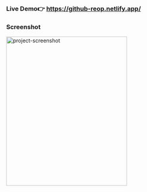### Live Demo👉 https://github-reop.netlify.app/
### Screenshot
<img src="https://i.postimg.cc/Qdbm533v/Screenshot-from-2022-05-18-22-55-33.png" alt="project-screenshot" width="80%" height="400/">
